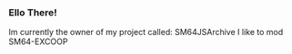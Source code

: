 ### Ello There!

Im currently the owner of my project called: SM64JSArchive
I like to mod SM64-EXCOOP
